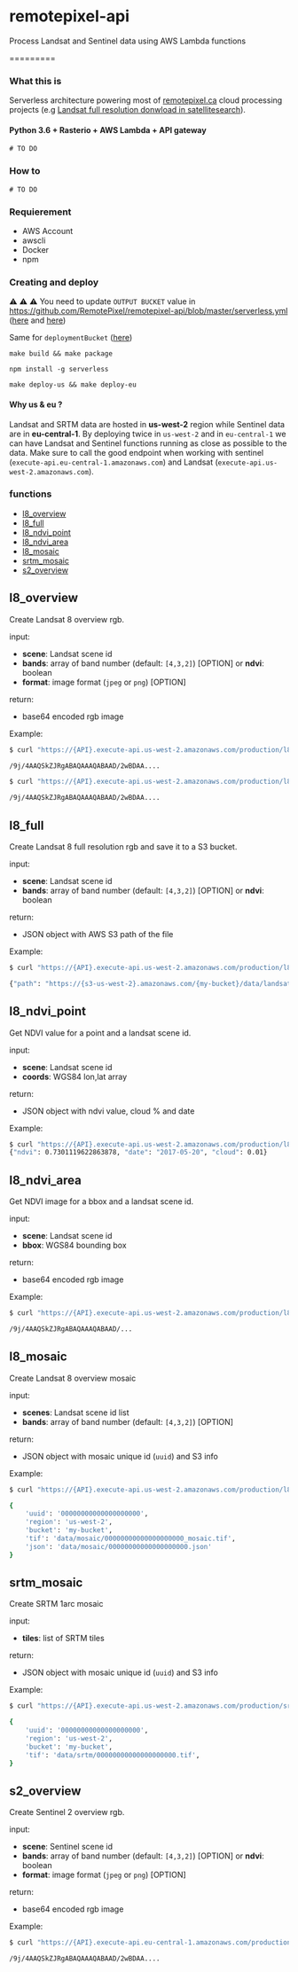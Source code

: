 # remotepixel-api
Process Landsat and Sentinel data using AWS Lambda functions

=========

### What this is

Serverless architecture powering most of [remotepixel.ca](https://remotepixel.ca/) cloud processing projects (e.g [Landsat full resolution donwload in satellitesearch](https://remotepixel.ca/blog/landsat-full-resolution-in-satellitesearch_20161006.html)).

#### Python 3.6 + Rasterio + AWS Lambda + API gateway
`# TO DO`

### How to
`# TO DO`

### Requierement
  - AWS Account
  - awscli
  - Docker
  - npm


### Creating and deploy

⚠️ ⚠️ ⚠️
You need to update `OUTPUT BUCKET` value in https://github.com/RemotePixel/remotepixel-api/blob/master/serverless.yml ([here](https://github.com/RemotePixel/remotepixel-api/blob/654d98b0b5ea7ee21c8e343573e049e026595cf6/serverless.yml#L19) and [here](https://github.com/RemotePixel/remotepixel-api/blob/654d98b0b5ea7ee21c8e343573e049e026595cf6/serverless.yml#L40))

Same for `deploymentBucket` ([here](https://github.com/RemotePixel/remotepixel-api/blob/34ffff88f0c6ac5073401443dda0357ffb274370/serverless.yml#L42))

```
make build && make package

npm install -g serverless

make deploy-us && make deploy-eu
```

#### Why us & eu ?
Landsat and SRTM data are hosted in **us-west-2** region while Sentinel data are in **eu-central-1**. By deploying twice in `us-west-2`  and in `eu-central-1` we can have Landsat and Sentinel functions running as close as possible to the data. Make sure to call the good endpoint when working with sentinel (`execute-api.eu-central-1.amazonaws.com`) and Landsat (`execute-api.us-west-2.amazonaws.com`).

### functions

- [l8_overview](https://github.com/RemotePixel/remotepixel-api#l8_overview)
- [l8_full](https://github.com/RemotePixel/remotepixel-api#l8_full)
- [l8_ndvi_point](https://github.com/RemotePixel/remotepixel-api#l8_ndvi_point)
- [l8_ndvi_area](https://github.com/RemotePixel/remotepixel-api#l8_ndvi_area)
- [l8_mosaic](https://github.com/RemotePixel/remotepixel-api#l8_mosaic)
- [srtm_mosaic](https://github.com/RemotePixel/remotepixel-api#srtm_mosaic)
- [s2_overview](https://github.com/RemotePixel/remotepixel-api#s2_overview)


## l8_overview

Create Landsat 8 overview rgb.

input:
- **scene**: Landsat scene id
- **bands**: array of band number (default: `[4,3,2]`) [OPTION] or **ndvi**: boolean
- **format**: image format (`jpeg` or `png`) [OPTION]

return:
- base64 encoded rgb image

Example:

```bash
$ curl "https://{API}.execute-api.us-west-2.amazonaws.com/production/l8_overview?scene=LC08_L1TP_013030_20170520_20170520_01_RT&bands=5,4,2"

/9j/4AAQSkZJRgABAQAAAQABAAD/2wBDAA....
```

```bash
$ curl "https://{API}.execute-api.us-west-2.amazonaws.com/production/l8_overview?scene=LC08_L1TP_013030_20170520_20170520_01_RT&ndvi=true"

/9j/4AAQSkZJRgABAQAAAQABAAD/2wBDAA....
```

## l8_full

Create Landsat 8 full resolution rgb and save it to a S3 bucket.

input:
- **scene**: Landsat scene id
- **bands**: array of band number (default: `[4,3,2]`) [OPTION] or **ndvi**: boolean

return:
- JSON object with AWS S3 path of the file

Example:

```bash
$ curl "https://{API}.execute-api.us-west-2.amazonaws.com/production/l8_full?scene=LC08_L1TP_013030_20170520_20170520_01_RT&bands=5,4,2"

{"path": "https://{s3-us-west-2}.amazonaws.com/{my-bucket}/data/landsat/LC08_L1TP_013030_20170520_20170520_01_RT_B542.tif"}
```

## l8_ndvi_point

Get NDVI value for a point and a landsat scene id.

input:
- **scene**: Landsat scene id
- **coords**: WGS84 lon,lat array

return:
- JSON object with ndvi value, cloud % and date

Example:

```bash
$ curl "https://{API}.execute-api.us-west-2.amazonaws.com/production/l8_ndvi_point?scene=LC08_L1TP_013030_20170520_20170520_01_RT&coords=-72,43"
{"ndvi": 0.7301119622863878, "date": "2017-05-20", "cloud": 0.01}
```

## l8_ndvi_area

Get NDVI image for a bbox and a landsat scene id.

input:
- **scene**: Landsat scene id
- **bbox**: WGS84 bounding box

return:
- base64 encoded rgb image

Example:

```bash
$ curl "https://{API}.execute-api.us-west-2.amazonaws.com/production/l8_ndvi_area?scene=LC08_L1TP_013030_20170520_20170520_01_RT&bbox=-73,42,-71,43"

/9j/4AAQSkZJRgABAQAAAQABAAD/...
```

## l8_mosaic

Create Landsat 8 overview mosaic

input:
- **scenes**: Landsat scene id list
- **bands**: array of band number (default: `[4,3,2]`) [OPTION]

return:
- JSON object with mosaic unique id (`uuid`) and S3 info

Example:

```bash
$ curl "https://{API}.execute-api.us-west-2.amazonaws.com/production/l8_mosaic?scenes=LC08_L1TP_016038_20170610_20170627_01_T1,LC08_L1TP_017038_20170516_20170525_01_T1,LC08_L1TP_017037_20170516_20170525_01_T1&bands=5,4,3"

{
    'uuid': '00000000000000000000',
    'region': 'us-west-2',
    'bucket': 'my-bucket',
    'tif': 'data/mosaic/00000000000000000000_mosaic.tif',
    'json': 'data/mosaic/00000000000000000000.json'
}
```

## srtm_mosaic

Create SRTM 1arc mosaic

input:
- **tiles**: list of SRTM tiles

return:
- JSON object with mosaic unique id (`uuid`) and S3 info

Example:

```bash
$ curl "https://{API}.execute-api.us-west-2.amazonaws.com/production/srtm_mosaic?tiles=N41W007,N41W006,N41W005,N40W007,N40W006,N40W005"

{
    'uuid': '00000000000000000000',
    'region': 'us-west-2',
    'bucket': 'my-bucket',
    'tif': 'data/srtm/00000000000000000000.tif',
}
```


## s2_overview

Create Sentinel 2 overview rgb.

input:
- **scene**: Sentinel scene id
- **bands**: array of band number (default: `[4,3,2]`) [OPTION] or **ndvi**: boolean
- **format**: image format (`jpeg` or `png`) [OPTION]

return:
- base64 encoded rgb image

Example:

```bash
$ curl "https://{API}.execute-api.eu-central-1.amazonaws.com/production/s2_overview?scene=S2A_tile_20170526_18SUF_0&bands=08,04,03"

/9j/4AAQSkZJRgABAQAAAQABAAD/2wBDAA....
```
